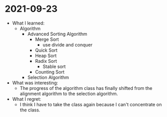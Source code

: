 # 2021-09-23

- What I learned:
  - Algorithm
    - Advanced Sorting Algorithm
      - Merge Sort
        - use divide and conquer
      - Quick Sort
      - Heap Sort
      - Radix Sort
        - Stable sort
      - Counting Sort
    - Selection Algorithm
- What was interesting: 
  - The progress of the algorithm class has finally shifted from the alignment algorithm to the selection algorithm.
- What I regret: 
  - I think I have to take the class again because I can't concentrate on the class.